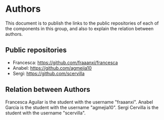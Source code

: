 # Authors

This document is to publish the links to the public repositories of each of the components in this group, and also to explain the relation between authors. 

## Public repositories
- Francesca: https://github.com/fraaanxi/francesca
- Anabel: https://github.com/agmejia10
- Sergi: https://github.com/scervilla

## Relation between Authors
Francesca Aguilar is the student with the username "fraaanxi".
Anabel García is the student with the username "agmejia10".
Sergi Cervilla is the student with the username "scervilla".
